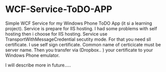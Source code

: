 WCF-Service-ToDO-APP
====================
Simple WCF Service for my Windows Phone ToDO App (it si a learning project).
Service is prepare for IIS hosting. I had some problems with self hosting then i choose for IIS hosting. 
Service use TransportWithMessageCredential secutity mode. For that you need sll certificate. 
I use self sign certificate. Common name of certicicate must be server name. 
Then you transfer via (Dropbox.. ) your certificate to your Windows Phone emulator. 

I will  describe more in future.....

